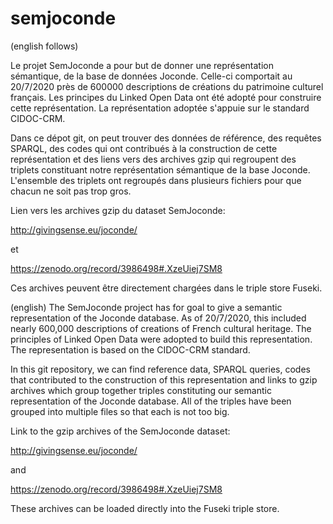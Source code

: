 # semjoconde

(english follows)

Le projet SemJoconde a pour but de donner une représentation sémantique,  de la base de données Joconde. Celle-ci comportait au 20/7/2020 près de 600000 descriptions de créations du patrimoine culturel français. Les principes du Linked Open Data ont été adopté pour construire cette représentation. La représentation adoptée s'appuie sur le standard CIDOC-CRM.

Dans ce dépot git, on peut trouver des données de référence, des requêtes SPARQL, des codes qui ont contribués à la construction de cette représentation et des liens vers des archives gzip qui regroupent des triplets constituant notre représentation sémantique de la base Joconde. L'ensemble des triplets ont regroupés dans plusieurs fichiers pour que chacun ne soit pas trop gros.

Lien vers les archives gzip du dataset SemJoconde: 

http://givingsense.eu/joconde/

et

https://zenodo.org/record/3986498#.XzeUiej7SM8

Ces archives peuvent être directement chargées dans le triple store Fuseki.

(english)
The SemJoconde project has for goal to give a semantic representation of the Joconde database. As of 20/7/2020, this included nearly 600,000 descriptions of creations of French cultural heritage. The principles of Linked Open Data were adopted to build this representation. The representation is based on the CIDOC-CRM standard.

In this git repository, we can find reference data, SPARQL queries, codes that contributed to the construction of this representation and links to gzip archives which group together triples constituting our semantic representation of the Joconde database. All of the triples have been grouped into multiple files so that each is not too big.

Link to the gzip archives of the SemJoconde dataset: 

http://givingsense.eu/joconde/

and

https://zenodo.org/record/3986498#.XzeUiej7SM8

These archives can be loaded directly into the Fuseki triple store.
